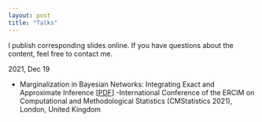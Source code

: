 ```yaml
---
layout: post
title: "Talks"
---
```


I publish corresponding slides online. If you have questions about the content, feel free to contact me.

2021, Dec 19      
- Marginalization in Bayesian Networks: Integrating Exact and Approximate Inference [[PDF](https://nbviewer.org/github/fritzbayer/fritzbayer.github.io/blob/master/presentation_04_CMS2021.pdf)] 
  -International Conference of the ERCIM on Computational and Methodological Statistics (CMStatistics 2021), London, United Kingdom
